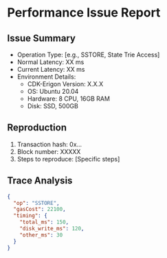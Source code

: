 # Performance Issue Report

## Issue Summary
- Operation Type: [e.g., SSTORE, State Trie Access]
- Normal Latency: XX ms
- Current Latency: XX ms
- Environment Details:
  * CDK-Erigon Version: X.X.X
  * OS: Ubuntu 20.04
  * Hardware: 8 CPU, 16GB RAM
  * Disk: SSD, 500GB

## Reproduction
1. Transaction hash: 0x...
2. Block number: XXXXX
3. Steps to reproduce:
   [Specific steps]

## Trace Analysis
```json
{
  "op": "SSTORE",
  "gasCost": 22100,
  "timing": {
    "total_ms": 150,
    "disk_write_ms": 120,
    "other_ms": 30
  }
}
